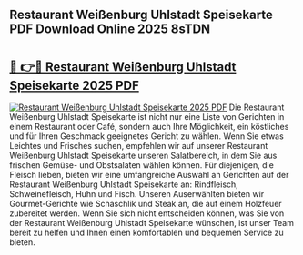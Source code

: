 ## Restaurant Weißenburg Uhlstadt Speisekarte PDF Download Online 2025 8sTDN

# <h2><a href="http://gce8fvp.nevu.top/?p=Restaurant+Wei%c3%9fenburg+Uhlstadt+Speisekarte">🔗 👉🔴 Restaurant Weißenburg Uhlstadt Speisekarte 2025 PDF</a></h2>

[![Restaurant Weißenburg Uhlstadt Speisekarte 2025 PDF](https://i.imgur.com/dBaPXMq.png)](http://gce8fvp.nevu.top/?p=Restaurant+Wei%c3%9fenburg+Uhlstadt+Speisekarte)
Die Restaurant Weißenburg Uhlstadt Speisekarte ist nicht nur eine Liste von Gerichten in einem Restaurant oder Café, sondern auch Ihre Möglichkeit, ein köstliches und für Ihren Geschmack geeignetes Gericht zu wählen. Wenn Sie etwas Leichtes und Frisches suchen, empfehlen wir auf unserer Restaurant Weißenburg Uhlstadt Speisekarte unseren Salatbereich, in dem Sie aus frischen Gemüse- und Obstsalaten wählen können. Für diejenigen, die Fleisch lieben, bieten wir eine umfangreiche Auswahl an Gerichten auf der Restaurant Weißenburg Uhlstadt Speisekarte an: Rindfleisch, Schweinefleisch, Huhn und Fisch. Unseren Auserwählten bieten wir Gourmet-Gerichte wie Schaschlik und Steak an, die auf einem Holzfeuer zubereitet werden. Wenn Sie sich nicht entscheiden können, was Sie von der Restaurant Weißenburg Uhlstadt Speisekarte wünschen, ist unser Team bereit zu helfen und Ihnen einen komfortablen und bequemen Service zu bieten.
